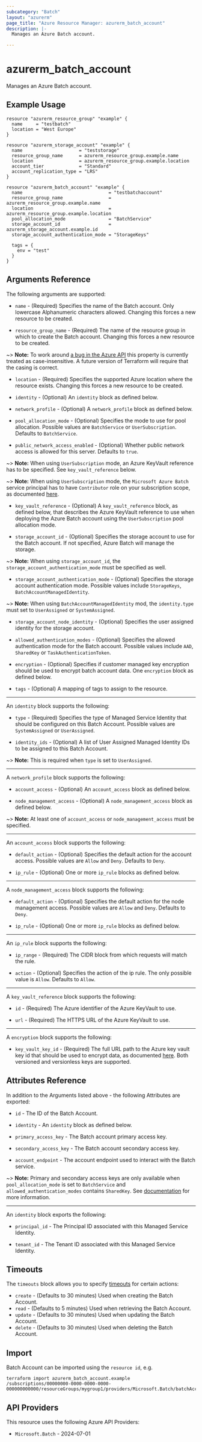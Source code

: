 ```yaml
---
subcategory: "Batch"
layout: "azurerm"
page_title: "Azure Resource Manager: azurerm_batch_account"
description: |-
  Manages an Azure Batch account.

---
```


# azurerm_batch_account

Manages an Azure Batch account.

## Example Usage

```hcl
resource "azurerm_resource_group" "example" {
  name     = "testbatch"
  location = "West Europe"
}

resource "azurerm_storage_account" "example" {
  name                     = "teststorage"
  resource_group_name      = azurerm_resource_group.example.name
  location                 = azurerm_resource_group.example.location
  account_tier             = "Standard"
  account_replication_type = "LRS"
}

resource "azurerm_batch_account" "example" {
  name                                = "testbatchaccount"
  resource_group_name                 = azurerm_resource_group.example.name
  location                            = azurerm_resource_group.example.location
  pool_allocation_mode                = "BatchService"
  storage_account_id                  = azurerm_storage_account.example.id
  storage_account_authentication_mode = "StorageKeys"

  tags = {
    env = "test"
  }
}
```

## Arguments Reference

The following arguments are supported:

* `name` - (Required) Specifies the name of the Batch account. Only lowercase Alphanumeric characters allowed. Changing this forces a new resource to be created.

* `resource_group_name` - (Required) The name of the resource group in which to create the Batch account. Changing this forces a new resource to be created.

~> **Note:** To work around [a bug in the Azure API](https://github.com/Azure/azure-rest-api-specs/issues/5574) this property is currently treated as case-insensitive. A future version of Terraform will require that the casing is correct.

* `location` - (Required) Specifies the supported Azure location where the resource exists. Changing this forces a new resource to be created.

* `identity` - (Optional) An `identity` block as defined below.

* `network_profile` - (Optional) A `network_profile` block as defined below.

* `pool_allocation_mode` - (Optional) Specifies the mode to use for pool allocation. Possible values are `BatchService` or `UserSubscription`. Defaults to `BatchService`.

* `public_network_access_enabled` - (Optional) Whether public network access is allowed for this server. Defaults to `true`.

~> **Note:** When using `UserSubscription` mode, an Azure KeyVault reference has to be specified. See `key_vault_reference` below.

~> **Note:** When using `UserSubscription` mode, the `Microsoft Azure Batch` service principal has to have `Contributor` role on your subscription scope, as documented [here](https://docs.microsoft.com/azure/batch/batch-account-create-portal#additional-configuration-for-user-subscription-mode).

* `key_vault_reference` - (Optional) A `key_vault_reference` block, as defined below, that describes the Azure KeyVault reference to use when deploying the Azure Batch account using the `UserSubscription` pool allocation mode.

* `storage_account_id` - (Optional) Specifies the storage account to use for the Batch account. If not specified, Azure Batch will manage the storage.

~> **Note:** When using `storage_account_id`, the `storage_account_authentication_mode` must be specified as well.

* `storage_account_authentication_mode` - (Optional) Specifies the storage account authentication mode. Possible values include `StorageKeys`, `BatchAccountManagedIdentity`.

~> **Note:** When using `BatchAccountManagedIdentity` mod, the `identity.type` must set to `UserAssigned` or `SystemAssigned`.

* `storage_account_node_identity` - (Optional) Specifies the user assigned identity for the storage account.

* `allowed_authentication_modes` - (Optional) Specifies the allowed authentication mode for the Batch account. Possible values include `AAD`, `SharedKey` or `TaskAuthenticationToken`.

* `encryption` - (Optional) Specifies if customer managed key encryption should be used to encrypt batch account data. One `encryption` block as defined below.

* `tags` - (Optional) A mapping of tags to assign to the resource.

---

An `identity` block supports the following:

* `type` - (Required) Specifies the type of Managed Service Identity that should be configured on this Batch Account. Possible values are `SystemAssigned` or `UserAssigned`.

* `identity_ids` - (Optional) A list of User Assigned Managed Identity IDs to be assigned to this Batch Account.

~> **Note:** This is required when `type` is set to `UserAssigned`.

---

A `network_profile` block supports the following:

* `account_access` - (Optional) An `account_access` block as defined below.

* `node_management_access` - (Optional) A `node_management_access` block as defined below.

~> **Note:** At least one of `account_access` or `node_management_access` must be specified.

---

An `account_access` block supports the following:

* `default_action` - (Optional) Specifies the default action for the account access. Possible values are `Allow` and `Deny`. Defaults to `Deny`.

* `ip_rule` - (Optional) One or more `ip_rule` blocks as defined below.
---

A `node_management_access` block supports the following:

* `default_action` - (Optional) Specifies the default action for the node management access. Possible values are `Allow` and `Deny`. Defaults to `Deny`.

* `ip_rule` - (Optional) One or more `ip_rule` blocks as defined below.

---

An `ip_rule` block supports the following:

* `ip_range` - (Required) The CIDR block from which requests will match the rule.

* `action` - (Optional) Specifies the action of the ip rule. The only possible value is `Allow`. Defaults to `Allow`.

---

A `key_vault_reference` block supports the following:

* `id` - (Required) The Azure identifier of the Azure KeyVault to use.

* `url` - (Required) The HTTPS URL of the Azure KeyVault to use.

---

A `encryption` block supports the following:

* `key_vault_key_id` - (Required) The full URL path to the Azure key vault key id that should be used to encrypt data, as documented [here](https://docs.microsoft.com/azure/batch/batch-customer-managed-key). Both versioned and versionless keys are supported.

## Attributes Reference

In addition to the Arguments listed above - the following Attributes are exported:

* `id` - The ID of the Batch Account.

* `identity` - An `identity` block as defined below.

* `primary_access_key` - The Batch account primary access key.

* `secondary_access_key` - The Batch account secondary access key.

* `account_endpoint` - The account endpoint used to interact with the Batch service.

~> **Note:** Primary and secondary access keys are only available when `pool_allocation_mode` is set to `BatchService` and `allowed_authentication_modes` contains `SharedKey`. See [documentation](https://docs.microsoft.com/azure/batch/batch-api-basics) for more information.

---

An `identity` block exports the following:

* `principal_id` - The Principal ID associated with this Managed Service Identity.

* `tenant_id` - The Tenant ID associated with this Managed Service Identity.

## Timeouts

The `timeouts` block allows you to specify [timeouts](https://developer.hashicorp.com/terraform/language/resources/configure#define-operation-timeouts) for certain actions:

* `create` - (Defaults to 30 minutes) Used when creating the Batch Account.
* `read` - (Defaults to 5 minutes) Used when retrieving the Batch Account.
* `update` - (Defaults to 30 minutes) Used when updating the Batch Account.
* `delete` - (Defaults to 30 minutes) Used when deleting the Batch Account.

## Import

Batch Account can be imported using the `resource id`, e.g.

```shell
terraform import azurerm_batch_account.example /subscriptions/00000000-0000-0000-0000-000000000000/resourceGroups/mygroup1/providers/Microsoft.Batch/batchAccounts/account1
```

## API Providers
<!-- This section is generated, changes will be overwritten -->
This resource uses the following Azure API Providers:

* `Microsoft.Batch` - 2024-07-01

